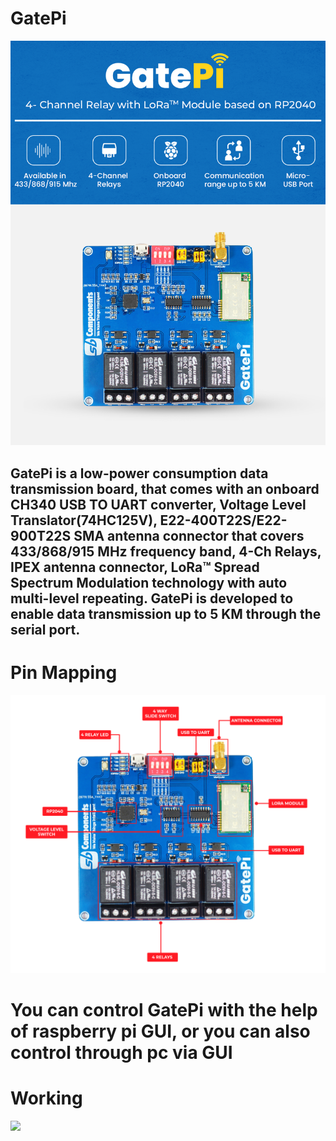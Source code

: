 # GatePi
<img src= "https://github.com/sbcshop/GatePi/blob/main/images/img4.png" />

## GatePi is a low-power consumption data transmission board, that comes with an onboard CH340 USB TO UART converter, Voltage Level Translator(74HC125V), E22-400T22S/E22-900T22S SMA antenna connector that covers 433/868/915 MHz frequency band, 4-Ch Relays, IPEX antenna connector, LoRa™ Spread Spectrum Modulation technology with auto multi-level repeating. GatePi is developed to enable data transmission up to 5 KM through the serial port.

# Pin Mapping
<img src= "https://github.com/sbcshop/GatePi/blob/main/images/img1.png" />

# You can control GatePi with the help of raspberry pi GUI, or you can also control through pc via GUI
# Working
<img src="https://github.com/sbcshop/GatePi/blob/main/images/giff.gif" />


